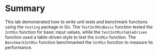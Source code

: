 # Summary

This lab demonstrated how to write unit tests and benchmark functions using the `testing` package in Go. The `TestIntMinBasic` function tested the `IntMin` function for basic input values, while the `TestIntMinTableDriven` function used a table-driven style to test the `IntMin` function. The `BenchmarkIntMin` function benchmarked the `IntMin` function to measure its performance.
